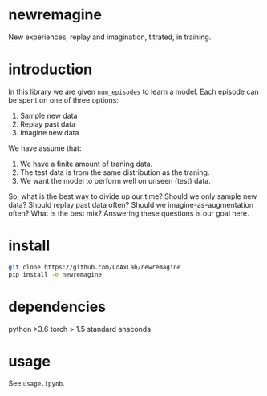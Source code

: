 # newremagine
New experiences, replay and imagination, titrated, in training.

# introduction
In this library we are given  `num_episodes` to learn a model. Each episode can be spent on one of three options:
1. Sample new data
2. Replay past data
3. Imagine new data

We have assume that:
1. We have a finite amount of traning data. 
2. The test data is from the same distribution as the traning. 
3. We want the model to perform well on unseen (test) data. 

So, what is the best way to divide up our time? Should we only sample new data? Should replay past data often? Should we imagine-as-augmentation often? What is the best mix? Answering these questions is our goal here.

# install
``` bash
git clone https://github.com/CoAxLab/newremagine
pip install -e newremagine
```

# dependencies
python >3.6
torch > 1.5
standard anaconda 

# usage
See `usage.ipynb`.
